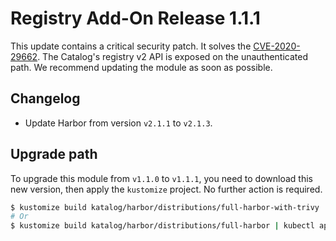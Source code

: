 # Registry Add-On Release 1.1.1

This update contains a critical security patch. It solves the
[CVE-2020-29662](https://github.com/goharbor/harbor/security/advisories/GHSA-38r5-34mr-mvm7). The Catalog's registry v2
API is exposed on the unauthenticated path. We recommend updating the module as soon as possible.

## Changelog

- Update Harbor from version `v2.1.1` to `v2.1.3`.

## Upgrade path

To upgrade this module from `v1.1.0` to `v1.1.1`, you need to download this new version, then apply the
`kustomize` project. No further action is required.

```bash
$ kustomize build katalog/harbor/distributions/full-harbor-with-trivy | kubectl apply -f -
# Or
$ kustomize build katalog/harbor/distributions/full-harbor | kubectl apply -f -
```
